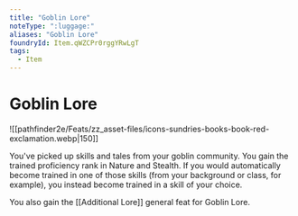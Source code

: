 ```yaml
---
title: "Goblin Lore"
noteType: ":luggage:"
aliases: "Goblin Lore"
foundryId: Item.qWZCPr0rggYRwLgT
tags:
  - Item
---
```


# Goblin Lore
![[pathfinder2e/Feats/zz_asset-files/icons-sundries-books-book-red-exclamation.webp|150]]

You've picked up skills and tales from your goblin community. You gain the trained proficiency rank in Nature and Stealth. If you would automatically become trained in one of those skills (from your background or class, for example), you instead become trained in a skill of your choice.

You also gain the [[Additional Lore]] general feat for Goblin Lore.
